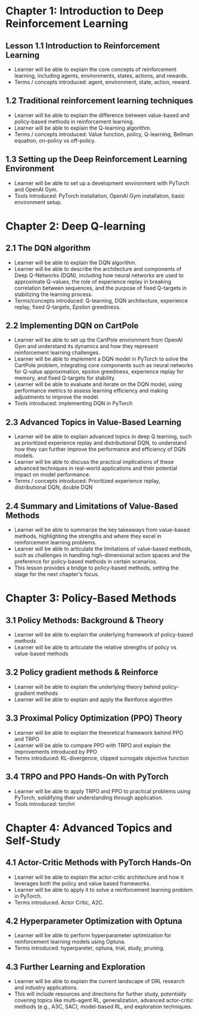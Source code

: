 # Chapter 1: Introduction to Deep Reinforcement Learning

## Lesson 1.1 Introduction to Reinforcement Learning
- Learner will be able to explain the core concepts of reinforcement learning, including agents, environments, states, actions, and rewards.
- Terms / concepts introduced: agent, environment, state, action, reward.

## 1.2 Traditional reinforcement learning techniques
- Learner will be able to explain the difference between value-based and policy-based methods in reinforcement learning.
- Learner will be able to explain the Q-learning algorithm.
- Terms / concepts introduced: Value function, policy, Q-learning, Bellman equation, on-policy vs off-policy.

## 1.3 Setting up the Deep Reinforcement Learning Environment
- Learner will be able to set up a development environment with PyTorch and OpenAI Gym.
- Tools introduced: PyTorch installation, OpenAI Gym installation, basic environment setup.


# Chapter 2: Deep Q-learning

## 2.1 The DQN algorithm
- Learner will be able to explain the DQN algorithm.
- Learner will be able to describe the architecture and components of Deep Q-Networks (DQN), including how neural networks are used to approximate Q-values, the role of experience replay in breaking correlation between sequences, and the purpose of fixed Q-targets in stabilizing the learning process.
- Terms/concepts introduced: Q-learning, DQN architecture, experience replay, fixed Q-targets, Epsilon greediness.

## 2.2 Implementing DQN on CartPole
- Learner will be able to set up the CartPole environment from OpenAI Gym and understand its dynamics and how they represent reinforcement learning challenges.
- Learner will be able to implement a DQN model in PyTorch to solve the CartPole problem, integrating core components such as neural networks for Q-value approximation, epsilon greediness, experience replay for memory, and fixed Q-targets for stability.
- Learner will be able to evaluate and iterate on the DQN model, using performance metrics to assess learning efficiency and making adjustments to improve the model.
- Tools introduced: implementing DQN in PyTorch

## 2.3 Advanced Topics in Value-Based Learning
- Learner will be able to explain advanced topics in deep Q learning, such as prioritized experience replay and distributional DQN, to understand how they can further improve the performance and efficiency of DQN models.
- Learner will be able to discuss the practical implications of these advanced techniques in real-world applications and their potential impact on model performance.
- Terms / concepts introduced: Prioritized experience replay, distributional DQN, double DQN

## 2.4 Summary and Limitations of Value-Based Methods
- Learner will be able to summarize the key takeaways from value-based methods, highlighting the strengths and where they excel in reinforcement learning problems.
- Learner will be able to articulate the limitations of value-based methods, such as challenges in handling high-dimensional action spaces and the preference for policy-based methods in certain scenarios.
- This lesson provides a bridge to policy-based methods, setting the stage for the next chapter's focus.


# Chapter 3: Policy-Based Methods

## 3.1 Policy Methods: Background & Theory
- Learner will be able to explain the underlying framework of policy-based methods
- Learner will be able to articulate the relative strengths of policy vs value-based methods

## 3.2 Policy gradient methods & Reinforce
- Learner will be able to explain the underlying theory behind policy-gradient methods
- Learner will be able to explain and apply the Reinforce algorithm

## 3.3 Proximal Policy Optimization (PPO) Theory
- Learner will be able to explain the theoretical framework behind PPO and TRPO
- Learner will be able to compare PPO with TRPO and explain the improvements introduced by PPO
- Terms introduced: KL-divergence, clipped surrogate objective function

## 3.4 TRPO and PPO Hands-On with PyTorch
- Learner will be able to apply TRPO and PPO to practical problems using PyTorch, solidifying their understanding through application.
- Tools introduced: torchrl

# Chapter 4: Advanced Topics and Self-Study

## 4.1 Actor-Critic Methods with PyTorch Hands-On
- Learner will be able to explain the actor-critic architecture and how it leverages both the policy and value based frameworks.
- Learner will be able to apply it to solve a reinforcement learning problem in PyTorch.
- Terms introduced: Actor Critic, A2C.

## 4.2 Hyperparameter Optimization with Optuna
- Learner will be able to perform hyperparameter optimization for reinforcement learning models using Optuna.
- Terms introduced: hyperpareter, optuna, trial, study, pruning.

## 4.3 Further Learning and Exploration
- Learner will be able to explain the current landscape of DRL research and industry applications.
- This will include resources and directions for further study, potentially covering topics like multi-agent RL, generalization, advanced actor-critic methods (e.g., A3C, SAC), model-based RL, and exploration techniques.
